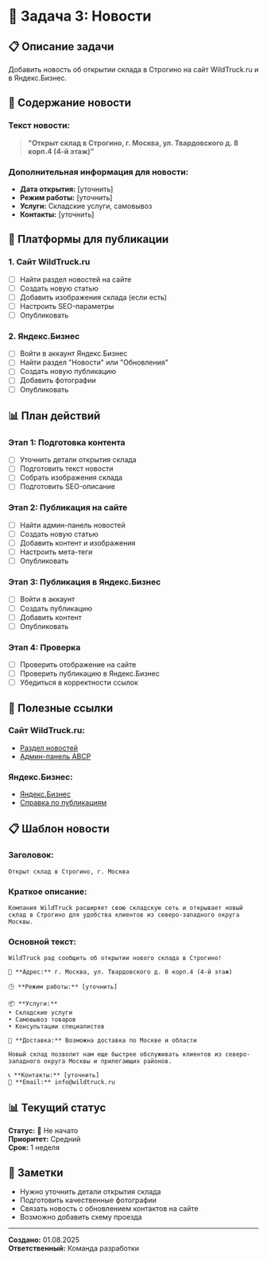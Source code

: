 # 📰 Задача 3: Новости

## 📋 Описание задачи

Добавить новость об открытии склада в Строгино на сайт WildTruck.ru и в Яндекс.Бизнес.

## 📝 Содержание новости

### Текст новости:

> **"Открыт склад в Строгино, г. Москва, ул. Твардовского д. 8 корп.4 (4-й этаж)"**

### Дополнительная информация для новости:

- **Дата открытия:** [уточнить]
- **Режим работы:** [уточнить]
- **Услуги:** Складские услуги, самовывоз
- **Контакты:** [уточнить]

## 🎯 Платформы для публикации

### 1. Сайт WildTruck.ru

- [ ] Найти раздел новостей на сайте
- [ ] Создать новую статью
- [ ] Добавить изображения склада (если есть)
- [ ] Настроить SEO-параметры
- [ ] Опубликовать

### 2. Яндекс.Бизнес

- [ ] Войти в аккаунт Яндекс.Бизнес
- [ ] Найти раздел "Новости" или "Обновления"
- [ ] Создать новую публикацию
- [ ] Добавить фотографии
- [ ] Опубликовать

## 📊 План действий

### Этап 1: Подготовка контента

- [ ] Уточнить детали открытия склада
- [ ] Подготовить текст новости
- [ ] Собрать изображения склада
- [ ] Подготовить SEO-описание

### Этап 2: Публикация на сайте

- [ ] Найти админ-панель новостей
- [ ] Создать новую статью
- [ ] Добавить контент и изображения
- [ ] Настроить мета-теги
- [ ] Опубликовать

### Этап 3: Публикация в Яндекс.Бизнес

- [ ] Войти в аккаунт
- [ ] Создать публикацию
- [ ] Добавить контент
- [ ] Опубликовать

### Этап 4: Проверка

- [ ] Проверить отображение на сайте
- [ ] Проверить публикацию в Яндекс.Бизнес
- [ ] Убедиться в корректности ссылок

## 🔗 Полезные ссылки

### Сайт WildTruck.ru:

- [Раздел новостей](https://wildtruck.ru/news)
- [Админ-панель ABCP](https://cp.abcp.ru/)

### Яндекс.Бизнес:

- [Яндекс.Бизнес](https://business.yandex.ru/)
- [Справка по публикациям](https://yandex.ru/support/business/)

## 📋 Шаблон новости

### Заголовок:

```
Открыт склад в Строгино, г. Москва
```

### Краткое описание:

```
Компания WildTruck расширяет свою складскую сеть и открывает новый склад в Строгино для удобства клиентов из северо-западного округа Москвы.
```

### Основной текст:

```
WildTruck рад сообщить об открытии нового склада в Строгино!

📍 **Адрес:** г. Москва, ул. Твардовского д. 8 корп.4 (4-й этаж)

🕒 **Режим работы:** [уточнить]

📦 **Услуги:**
• Складские услуги
• Самовывоз товаров
• Консультации специалистов

🚚 **Доставка:** Возможна доставка по Москве и области

Новый склад позволит нам еще быстрее обслуживать клиентов из северо-западного округа Москвы и прилегающих районов.

📞 **Контакты:** [уточнить]
📧 **Email:** info@wildtruck.ru
```

## 📊 Текущий статус

**Статус:** 🔴 Не начато  
**Приоритет:** Средний  
**Срок:** 1 неделя

## 📝 Заметки

- Нужно уточнить детали открытия склада
- Подготовить качественные фотографии
- Связать новость с обновлением контактов на сайте
- Возможно добавить схему проезда

---

**Создано:** 01.08.2025  
**Ответственный:** Команда разработки
